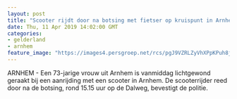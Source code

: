 ```yaml
---
layout: post
title: "Scooter rijdt door na botsing met fietser op kruispunt in Arnhem"
date: Thu, 11 Apr 2019 14:02:00 GMT
categories: 
- gelderland 
- arnhem 
feature_image: "https://images4.persgroep.net/rcs/pgJ9VZRLZyVhXPpKPuh8jLvZ8Yo/diocontent/145314051/_fitwidth/400/?appId=21791a8992982cd8da851550a453bd7f&quality=0.7"
---
```


ARNHEM - Een 73-jarige vrouw uit Arnhem is vanmiddag lichtgewond geraakt bij een aanrijding met een scooter in Arnhem. De scooterrijder reed door na de botsing, rond 15.15 uur op de Dalweg, bevestigt de politie.

